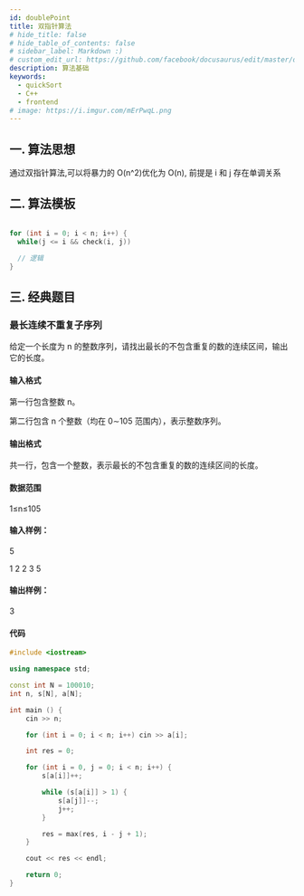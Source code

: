 ```yaml
---
id: doublePoint
title: 双指针算法
# hide_title: false
# hide_table_of_contents: false
# sidebar_label: Markdown :)
# custom_edit_url: https://github.com/facebook/docusaurus/edit/master/docs/api-doc-markdown.md
description: 算法基础
keywords:
  - quickSort
  - C++
  - frontend
# image: https://i.imgur.com/mErPwqL.png
---
```


## 一. 算法思想

通过双指针算法,可以将暴力的 O(n^2)优化为 O(n), 前提是 i 和 j 存在单调关系

## 二. 算法模板

```cpp

for (int i = 0; i < n; i++) {
  while(j <= i && check(i, j))

  // 逻辑
}

```

## 三. 经典题目

### 最长连续不重复子序列

给定一个长度为 n 的整数序列，请找出最长的不包含重复的数的连续区间，输出它的长度。

#### 输入格式

第一行包含整数 n。

第二行包含 n 个整数（均在 0∼105 范围内），表示整数序列。

#### 输出格式

共一行，包含一个整数，表示最长的不包含重复的数的连续区间的长度。

#### 数据范围

1≤n≤105

#### 输入样例：

5

1 2 2 3 5

#### 输出样例：

3

#### 代码

```cpp
#include <iostream>

using namespace std;

const int N = 100010;
int n, s[N], a[N];

int main () {
    cin >> n;

    for (int i = 0; i < n; i++) cin >> a[i];

    int res = 0;

    for (int i = 0, j = 0; i < n; i++) {
        s[a[i]]++;

        while (s[a[i]] > 1) {
            s[a[j]]--;
            j++;
        }

        res = max(res, i - j + 1);
    }

    cout << res << endl;

    return 0;
}
```
